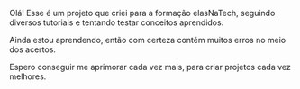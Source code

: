 Olá! Esse é um projeto que criei para a formação elasNaTech, seguindo diversos tutoriais e tentando testar conceitos aprendidos.

Ainda estou aprendendo, então com certeza contém muitos erros no meio dos acertos.

Espero conseguir me aprimorar cada vez mais, para criar projetos cada vez melhores.

